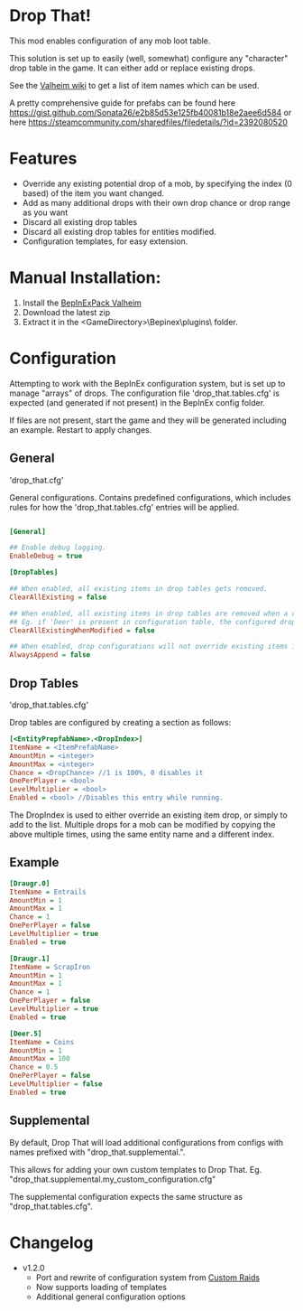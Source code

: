 # Drop That!

This mod enables configuration of any mob loot table.

This solution is set up to easily (well, somewhat) configure any "character" drop table in the game. It can either add or replace existing drops.


See the [Valheim wiki](https://github.com/Valheim-Modding/Wiki/wiki/ObjectDB-Table) to get a list of item names which can be used.

A pretty comprehensive guide for prefabs can be found here https://gist.github.com/Sonata26/e2b85d53e125fb40081b18e2aee6d584 or here https://steamcommunity.com/sharedfiles/filedetails/?id=2392080520

# Features

- Override any existing potential drop of a mob, by specifying the index (0 based) of the item you want changed.
- Add as many additional drops with their own drop chance or drop range as you want
- Discard all existing drop tables
- Discard all existing drop tables for entities modified.
- Configuration templates, for easy extension.

# Manual Installation:

1. Install the [BepInExPack Valheim](https://valheim.thunderstore.io/package/denikson/BepInExPack_Valheim/)
2. Download the latest zip
3. Extract it in the \<GameDirectory\>\Bepinex\plugins\ folder.

# Configuration

Attempting to work with the BepInEx configuration system, but is set up to manage "arrays" of drops.
The configuration file 'drop_that.tables.cfg' is expected (and generated if not present) in the BepInEx config folder.

If files are not present, start the game and they will be generated including an example. 
Restart to apply changes.

## General

'drop_that.cfg'

General configurations. Contains predefined configurations, which includes rules for how the 'drop_that.tables.cfg' entries will be applied.

``` INI

[General]

## Enable debug logging.
EnableDebug = true

[DropTables]

## When enabled, all existing items in drop tables gets removed.
ClearAllExisting = false

## When enabled, all existing items in drop tables are removed when a configuration for that entity exist. 
## Eg. if 'Deer' is present in configuration table, the configured drops will be the only drops for 'Deer'.
ClearAllExistingWhenModified = false

## When enabled, drop configurations will not override existing items if their indexes match.
AlwaysAppend = false

```

## Drop Tables 

'drop_that.tables.cfg'

Drop tables are configured by creating a section as follows:

``` INI
[<EntityPrepfabName>.<DropIndex>]
ItemName = <ItemPrefabName>
AmountMin = <integer>
AmountMax = <integer>
Chance = <DropChance> //1 is 100%, 0 disables it
OnePerPlayer = <bool>
LevelMultiplier = <bool>
Enabled = <bool> //Disables this entry while running.
```

The DropIndex is used to either override an existing item drop, or simply to add to the list.
Multiple drops for a mob can be modified by copying the above multiple times, using the same entity name and a different index.
  
## Example
``` INI
[Draugr.0]
ItemName = Entrails
AmountMin = 1
AmountMax = 1
Chance = 1
OnePerPlayer = false
LevelMultiplier = true
Enabled = true

[Draugr.1]
ItemName = ScrapIron
AmountMin = 1
AmountMax = 1
Chance = 1
OnePerPlayer = false
LevelMultiplier = true
Enabled = true

[Deer.5]
ItemName = Coins
AmountMin = 1
AmountMax = 100
Chance = 0.5
OnePerPlayer = false
LevelMultiplier = false
Enabled = true
```

## Supplemental

By default, Drop That will load additional configurations from configs with names prefixed with "drop_that.supplemental.".

This allows for adding your own custom templates to Drop That. Eg. "drop_that.supplemental.my_custom_configuration.cfg"

The supplemental configuration expects the same structure as "drop_that.tables.cfg".

# Changelog

- v1.2.0
	- Port and rewrite of configuration system from [Custom Raids](https://valheim.thunderstore.io/package/ASharpPen/Custom_Raids/)
	- Now supports loading of templates
	- Additional general configuration options